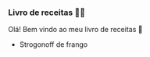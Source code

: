 ### Livro de receitas :man_cook:

Olá! Bem vindo ao meu livro de receitas :wave:

- Strogonoff de frango

